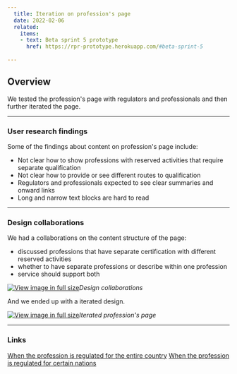 ```yaml
---
  title: Iteration on profession's page
  date: 2022-02-06
  related:
    items:
    - text: Beta sprint 5 prototype
      href: https://rpr-prototype.herokuapp.com/#beta-sprint-5
   
---
```


## Overview 

We tested the profession's page with regulators and professionals and then further iterated the page.

--- 

### User research findings

Some of the findings about content on profession's page include:
* Not clear how to show professions with reserved activities that require separate qualification
* Not clear how to provide or see different routes to qualification
* Regulators and professionals expected to see clear summaries and onward links
* Long and narrow text blocks are hard to read

--- 

### Design collaborations

We had a collaborations on the content structure of the page:
* discussed professions that have separate certification with different reserved activities
* whether to have separate professions or describe within one profession
* service should support both


[![View image in full size](01.png)](01.png)*Design collaborations*

And we ended up with a iterated design.

[![View image in full size](02.png)](02.png)*Iterated profession's page*

--- 

### Links

[When the profession is regulated for the entire country](https://rpr-prototype.herokuapp.com/beta-sprint-5/national-admin/profession-1-plastic-surgery-sprint-5-iteration-uk)
[When the profession is regulated for certain nations](https://rpr-prototype.herokuapp.com/beta-sprint-5/national-admin/profession-1-plastic-surgery-sprint-5-iteration-england)
